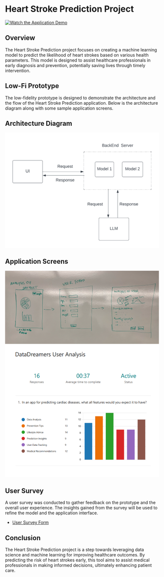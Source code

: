 
# Heart Stroke Prediction Project

[![Watch the Application Demo](https://img.youtube.com/vi/cGTrlFlb-o8/maxresdefault.jpg)](https://youtu.be/cGTrlFlb-o8)

## Overview

The Heart Stroke Prediction project focuses on creating a machine learning model to predict the likelihood of heart strokes based on various health parameters. This model is designed to assist healthcare professionals in early diagnosis and prevention, potentially saving lives through timely intervention.

## Low-Fi Prototype

The low-fidelity prototype is designed to demonstrate the architecture and the flow of the Heart Stroke Prediction application. Below is the architecture diagram along with some sample application screens.

## Architecture Diagram

![Architecture Diagram](assets/image_1.png)

## Application Screens

![Application Screen 1](assets/image_2.png)
![Application Screen 2](assets/image_3.png)

## User Survey

A user survey was conducted to gather feedback on the prototype and the overall user experience. The insights gained from the survey will be used to refine the model and the application interface.

- [User Survey Form](https://forms.office.com/r/RrWVjSF3w6)

## Conclusion

The Heart Stroke Prediction project is a step towards leveraging data science and machine learning for improving healthcare outcomes. By predicting the risk of heart strokes early, this tool aims to assist medical professionals in making informed decisions, ultimately enhancing patient care.

